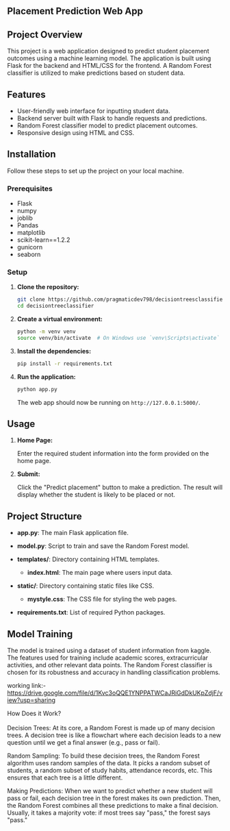 
## Placement Prediction Web App

## Project Overview

This project is a web application designed to predict student placement outcomes using a machine learning model. The application is built using Flask for the backend and HTML/CSS for the frontend. A Random Forest classifier is utilized to make predictions based on student data.

## Features

- User-friendly web interface for inputting student data.
- Backend server built with Flask to handle requests and predictions.
- Random Forest classifier model to predict placement outcomes.
- Responsive design using HTML and CSS.

## Installation

Follow these steps to set up the project on your local machine.

### Prerequisites

- Flask
- numpy
- joblib
- Pandas
- matplotlib
- scikit-learn==1.2.2
- gunicorn
- seaborn

### Setup

1. **Clone the repository:**

    ```bash
    git clone https://github.com/pragmaticdev798/decisiontreesclassifier.git
    cd decisiontreeclassifier

    ```

2. **Create a virtual environment:**

    ```bash
    python -m venv venv
    source venv/bin/activate  # On Windows use `venv\Scripts\activate`
    ```

3. **Install the dependencies:**

    ```bash
    pip install -r requirements.txt
    ```

4. **Run the application:**

    ```bash
    python app.py
    ```

    The web app should now be running on `http://127.0.0.1:5000/`.

## Usage

1. **Home Page:**

    Enter the required student information into the form provided on the home page.

2. **Submit:**

    Click the "Predict placement" button to make a prediction. The result will display whether the student is likely to be placed or not.

## Project Structure

- **app.py**: The main Flask application file.
- **model.py**: Script to train and save the Random Forest model.
- **templates/**: Directory containing HTML templates.
    - **index.html**: The main page where users input data.
    
- **static/**: Directory containing static files like CSS.
    - **mystyle.css**: The CSS file for styling the web pages.
- **requirements.txt**: List of required Python packages.

## Model Training

The model is trained using a dataset of student information from kaggle. The features used for training include academic scores, extracurricular activities, and other relevant data points. The Random Forest classifier is chosen for its robustness and accuracy in handling classification problems.


working link:-  https://drive.google.com/file/d/1Kvc3oQQE1YNPPATWCaJRiGdDkUKpZdjF/view?usp=sharing


How Does it Work? <br> 
<br>
Decision Trees: At its core, a Random Forest is made up of many decision trees. A decision tree is like a flowchart where each decision leads to a new question until we get a final answer (e.g., pass or fail).

Random Sampling: To build these decision trees, the Random Forest algorithm uses random samples of the data. It picks a random subset of students, a random subset of study habits, attendance records, etc. This ensures that each tree is a little different.

Making Predictions: When we want to predict whether a new student will pass or fail, each decision tree in the forest makes its own prediction. Then, the Random Forest combines all these predictions to make a final decision. Usually, it takes a majority vote: if most trees say "pass," the forest says "pass."








 


  

